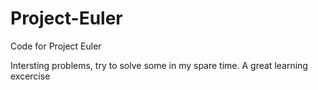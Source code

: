 # Project-Euler
Code for Project Euler

Intersting problems, try to solve some in my spare time. A great learning excercise
